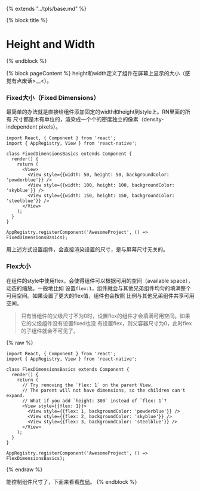{% extends "../tpls/base.md" %}

{% block title %}
# Height and Width
{% endblock %}

{% block pageContent %}
height和width定义了组件在屏幕上显示的大小（感觉有点废话>__<）。

### Fixed大小（Fixed Dimensions）

最简单的办法就是直接给组件添加固定的width和height到style上。RN里面的所有
尺寸都是木有单位的，渲染成一个个的密度独立的像素（density-independent pixels）。

```
import React, { Component } from 'react';
import { AppRegistry, View } from 'react-native';

class FixedDimensionsBasics extends Component {
  render() {
    return (
      <View>
        <View style={{width: 50, height: 50, backgroundColor: 'powderblue'}} />
        <View style={{width: 100, height: 100, backgroundColor: 'skyblue'}} />
        <View style={{width: 150, height: 150, backgroundColor: 'steelblue'}} />
      </View>
    );
  }
}

AppRegistry.registerComponent('AwesomeProject', () => FixedDimensionsBasics);
```
用上述方式设置组件，会直接渲染设置的尺寸，是与屏幕尺寸无关的。

### Flex大小

在组件的style中使用flex，会使得组件可以根据可用的空间（available space），动态的缩放。一般地比如
设置`flex:1`，组件就会与其他兄弟组件均匀的填满整个可用空间。如果设置了更大的flex值，组件也会按照
比例与其他兄弟组件共享可用空间。

> 只有当组件的父级尺寸不为0时，设置flex的组件才会填满可用空间。如果它的父级组件没有设置fixed也没
> 有设置flex，则父容器尺寸为0，此时flex的子组件就会不可见了。

{% raw %}
```
import React, { Component } from 'react';
import { AppRegistry, View } from 'react-native';

class FlexDimensionsBasics extends Component {
  render() {
    return (
      // Try removing the `flex: 1` on the parent View.
      // The parent will not have dimensions, so the children can't expand.
      // What if you add `height: 300` instead of `flex: 1`?
      <View style={{flex: 1}}>
        <View style={{flex: 1, backgroundColor: 'powderblue'}} />
        <View style={{flex: 2, backgroundColor: 'skyblue'}} />
        <View style={{flex: 3, backgroundColor: 'steelblue'}} />
      </View>
    );
  }
}

AppRegistry.registerComponent('AwesomeProject', () => FlexDimensionsBasics);
```
{% endraw %}

能控制组件尺寸了，下面来看看[布局](layout-with-flexbox.md)。
{% endblock %}